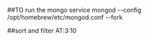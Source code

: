 ##TO run the mongo service
mongod --config /opt/homebrew/etc/mongod.conf --fork

##sort and filter
AT:3:10